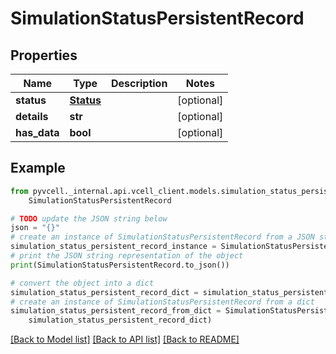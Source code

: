 # SimulationStatusPersistentRecord

## Properties

| Name         | Type                    | Description | Notes      |
| ------------ | ----------------------- | ----------- | ---------- |
| **status**   | [**Status**](Status.md) |             | [optional] |
| **details**  | **str**                 |             | [optional] |
| **has_data** | **bool**                |             | [optional] |

## Example

```python
from pyvcell._internal.api.vcell_client.models.simulation_status_persistent_record import
    SimulationStatusPersistentRecord

# TODO update the JSON string below
json = "{}"
# create an instance of SimulationStatusPersistentRecord from a JSON string
simulation_status_persistent_record_instance = SimulationStatusPersistentRecord.from_json(json)
# print the JSON string representation of the object
print(SimulationStatusPersistentRecord.to_json())

# convert the object into a dict
simulation_status_persistent_record_dict = simulation_status_persistent_record_instance.to_dict()
# create an instance of SimulationStatusPersistentRecord from a dict
simulation_status_persistent_record_from_dict = SimulationStatusPersistentRecord.from_dict(
    simulation_status_persistent_record_dict)
```

[[Back to Model list]](../README.md#documentation-for-models) [[Back to API list]](../README.md#documentation-for-api-endpoints) [[Back to README]](../README.md)
